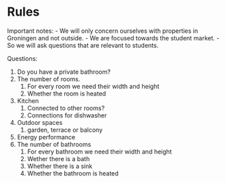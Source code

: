 # Rules

Important notes:
    - We will only concern ourselves with properties in Groningen and not outside.
    - We are focused towards the student market.
      - So we will ask questions that are relevant to students.


Questions:
1. Do you have a private bathroom?
2. The number of rooms.
   1. For every room we need their width and height
   2. Whether the room is heated
3. Kitchen
   1. Connected to other rooms?
   2. Connections for dishwasher
4. Outdoor spaces
   1. garden, terrace or balcony
5. Energy performance
6. The number of bathrooms
   1. For every bathroom we need their width and height
   2. Wether there is a bath
   3. Whether there is a sink
   4. Whether the bathroom is heated